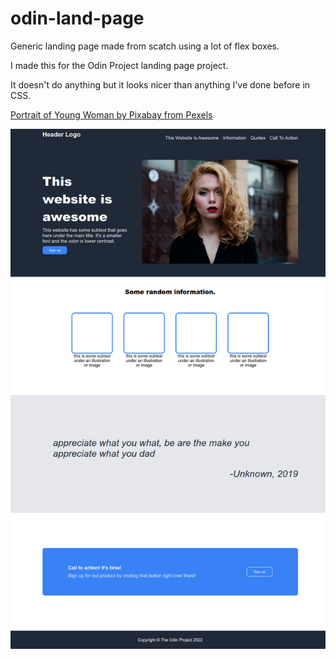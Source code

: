 # odin-land-page
Generic landing page made from scatch using a lot of flex boxes.

I made this for the Odin Project landing page project.

It doesn't do anything but it looks nicer than anything I've done before in CSS.

[Portrait of Young Woman by Pixabay from Pexels](https://www.pexels.com/photo/portrait-of-young-woman-247322/)

![Full screenshot of webpage.](images/landing-page-full-screenshot.png)